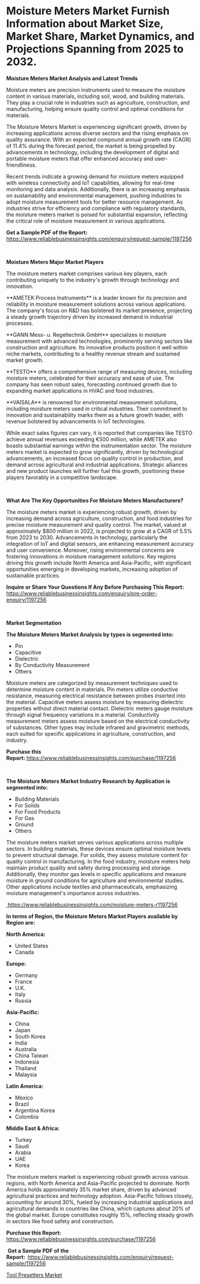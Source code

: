 <p><h1>Moisture Meters Market Furnish Information about Market Size, Market Share, Market Dynamics, and Projections Spanning from 2025 to 2032.</h1></p><p><strong>Moisture Meters Market Analysis and Latest Trends</strong></p>
<p><p>Moisture meters are precision instruments used to measure the moisture content in various materials, including soil, wood, and building materials. They play a crucial role in industries such as agriculture, construction, and manufacturing, helping ensure quality control and optimal conditions for materials. </p><p>The Moisture Meters Market is experiencing significant growth, driven by increasing applications across diverse sectors and the rising emphasis on quality assurance. With an expected compound annual growth rate (CAGR) of 11.4% during the forecast period, the market is being propelled by advancements in technology, including the development of digital and portable moisture meters that offer enhanced accuracy and user-friendliness. </p><p>Recent trends indicate a growing demand for moisture meters equipped with wireless connectivity and IoT capabilities, allowing for real-time monitoring and data analysis. Additionally, there is an increasing emphasis on sustainability and environmental management, pushing industries to adopt moisture measurement tools for better resource management. As industries strive for efficiency and compliance with regulatory standards, the moisture meters market is poised for substantial expansion, reflecting the critical role of moisture measurement in various applications.</p></p>
<p><strong>Get a Sample PDF of the Report:&nbsp;</strong> <a href="https://www.reliablebusinessinsights.com/enquiry/request-sample/1197256?utm_campaign=2234&utm_medium=2&utm_source=Github&utm_content=ia&utm_term=19022025&utm_id=moisture-meters">https://www.reliablebusinessinsights.com/enquiry/request-sample/1197256</a></p>
<p>&nbsp;</p>
<p><strong>Moisture Meters Major Market Players</strong></p>
<p><p>The moisture meters market comprises various key players, each contributing uniquely to the industry's growth through technology and innovation. </p><p>**AMETEK Process Instruments** is a leader known for its precision and reliability in moisture measurement solutions across various applications. The company's focus on R&D has bolstered its market presence, projecting a steady growth trajectory driven by increased demand in industrial processes.</p><p>**GANN Mess- u. Regeltechnik GmbH** specializes in moisture measurement with advanced technologies, prominently serving sectors like construction and agriculture. Its innovative products position it well within niche markets, contributing to a healthy revenue stream and sustained market growth.</p><p>**TESTO** offers a comprehensive range of measuring devices, including moisture meters, celebrated for their accuracy and ease of use. The company has seen robust sales, forecasting continued growth due to expanding market applications in HVAC and food industries.</p><p>**VAISALA** is renowned for environmental measurement solutions, including moisture meters used in critical industries. Their commitment to innovation and sustainability marks them as a future growth leader, with revenue bolstered by advancements in IoT technologies.</p><p>While exact sales figures can vary, it is reported that companies like TESTO achieve annual revenues exceeding €500 million, while AMETEK also boasts substantial earnings within the instrumentation sector. The moisture meters market is expected to grow significantly, driven by technological advancements, an increased focus on quality control in production, and demand across agricultural and industrial applications. Strategic alliances and new product launches will further fuel this growth, positioning these players favorably in a competitive landscape.</p></p>
<p>&nbsp;</p>
<p><strong>What Are The Key Opportunities For Moisture Meters Manufacturers?</strong></p>
<p><p>The moisture meters market is experiencing robust growth, driven by increasing demand across agriculture, construction, and food industries for precise moisture measurement and quality control. The market, valued at approximately $800 million in 2022, is projected to grow at a CAGR of 5.5% from 2023 to 2030. Advancements in technology, particularly the integration of IoT and digital sensors, are enhancing measurement accuracy and user convenience. Moreover, rising environmental concerns are fostering innovations in moisture management solutions. Key regions driving this growth include North America and Asia-Pacific, with significant opportunities emerging in developing markets, increasing adoption of sustainable practices.</p></p>
<p><strong>Inquire or Share Your Questions If Any Before Purchasing This Report:</strong> <a href="https://www.reliablebusinessinsights.com/enquiry/pre-order-enquiry/1197256?utm_campaign=2234&utm_medium=2&utm_source=Github&utm_content=ia&utm_term=19022025&utm_id=moisture-meters">https://www.reliablebusinessinsights.com/enquiry/pre-order-enquiry/1197256</a></p>
<p>&nbsp;</p>
<p><strong>Market Segmentation</strong></p>
<p><strong>The Moisture Meters Market Analysis by types is segmented into:</strong></p>
<p><ul><li>Pin</li><li>Capacitive</li><li>Dielectric</li><li>By Conductivity Measurement</li><li>Others</li></ul></p>
<p><p>Moisture meters are categorized by measurement techniques used to determine moisture content in materials. Pin meters utilize conductive resistance, measuring electrical resistance between probes inserted into the material. Capacitive meters assess moisture by measuring dielectric properties without direct material contact. Dielectric meters gauge moisture through signal frequency variations in a material. Conductivity measurement meters assess moisture based on the electrical conductivity of substances. Other types may include infrared and gravimetric methods, each suited for specific applications in agriculture, construction, and industry.</p></p>
<p><strong>Purchase this Report:&nbsp;</strong><a href="https://www.reliablebusinessinsights.com/purchase/1197256?utm_campaign=2234&utm_medium=2&utm_source=Github&utm_content=ia&utm_term=19022025&utm_id=moisture-meters">https://www.reliablebusinessinsights.com/purchase/1197256</a></p>
<p>&nbsp;</p>
<p><strong>The Moisture Meters Market Industry Research by Application is segmented into:</strong></p>
<p><ul><li>Building Materials</li><li>For Solids</li><li>For Food Products</li><li>For Gas</li><li>Ground</li><li>Others</li></ul></p>
<p><p>The moisture meters market serves various applications across multiple sectors. In building materials, these devices ensure optimal moisture levels to prevent structural damage. For solids, they assess moisture content for quality control in manufacturing. In the food industry, moisture meters help maintain product quality and safety during processing and storage. Additionally, they monitor gas levels in specific applications and measure moisture in ground conditions for agriculture and environmental studies. Other applications include textiles and pharmaceuticals, emphasizing moisture management's importance across industries.</p></p>
<p><a href="https://www.reliablebusinessinsights.com/moisture-meters-r1197256?utm_campaign=2234&utm_medium=2&utm_source=Github&utm_content=ia&utm_term=19022025&utm_id=moisture-meters">&nbsp;https://www.reliablebusinessinsights.com/moisture-meters-r1197256</a></p>
<p><strong>In terms of Region, the Moisture Meters Market Players available by Region are:</strong></p>
<p>
    <p> <strong> North America: </strong>
        <ul>
            <li>United States</li>
            <li>Canada</li>
        </ul>
        </p> 
    <p> <strong> Europe: </strong>
        <ul>
            <li>Germany</li>
            <li>France</li>
            <li>U.K.</li>
            <li>Italy</li>
            <li>Russia</li>
        </ul>
        </p> 
    <p> <strong> Asia-Pacific: </strong>
        <ul>
            <li>China</li>
            <li>Japan</li>
            <li>South Korea</li>
            <li>India</li>
            <li>Australia</li>
            <li>China Taiwan</li>
            <li>Indonesia</li>
            <li>Thailand</li>
            <li>Malaysia</li>
        </ul>
        </p> 
    <p> <strong> Latin America: </strong>
        <ul>
            <li>Mexico</li>
            <li>Brazil</li>
            <li>Argentina Korea</li>
            <li>Colombia</li>
        </ul>
        </p> 
    <p> <strong> Middle East & Africa: </strong>
        <ul>
            <li>Turkey</li>
            <li>Saudi</li>
            <li>Arabia</li>
            <li>UAE</li>
            <li>Korea</li>
        </ul>
    </p>
    </p>
<p><p>The moisture meters market is experiencing robust growth across various regions, with North America and Asia-Pacific projected to dominate. North America holds approximately 35% market share, driven by advanced agricultural practices and technology adoption. Asia-Pacific follows closely, accounting for around 30%, fueled by increasing industrial applications and agricultural demands in countries like China, which captures about 20% of the global market. Europe constitutes roughly 15%, reflecting steady growth in sectors like food safety and construction.</p></p>
<p><strong>Purchase this Report: </strong><a href="https://www.reliablebusinessinsights.com/purchase/1197256?utm_campaign=2234&utm_medium=2&utm_source=Github&utm_content=ia&utm_term=19022025&utm_id=moisture-meters">https://www.reliablebusinessinsights.com/purchase/1197256</a></p>
<p>&nbsp;<strong>Get a Sample PDF of the Report:&nbsp;&nbsp;</strong><a href="https://www.reliablebusinessinsights.com/enquiry/request-sample/1197256?utm_campaign=2234&utm_medium=2&utm_source=Github&utm_content=ia&utm_term=19022025&utm_id=moisture-meters">https://www.reliablebusinessinsights.com/enquiry/request-sample/1197256</a></p>
<p><strong></strong></p>
<p><p><a href="https://github.com/hillsmyung726/Market-Research-Report-List-1/blob/main/tool-presetters-market.md?utm_campaign=2234&utm_medium=2&utm_source=Github&utm_content=ia&utm_term=19022025&utm_id=moisture-meters">Tool Presetters Market</a></p></p>